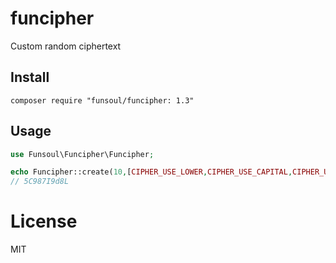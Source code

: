 funcipher
======
Custom random ciphertext

## Install

```
composer require "funsoul/funcipher: 1.3"
```

## Usage

```php
use Funsoul\Funcipher\Funcipher;

echo Funcipher::create(10,[CIPHER_USE_LOWER,CIPHER_USE_CAPITAL,CIPHER_USE_NUMBER]);
// 5C987I9d8L
```

# License

MIT